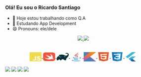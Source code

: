 ### Olá! Eu sou o Ricardo Santiago
- 🔭 Hoje estou trabalhando como Q.A
- 🌱 Estudando App Development
- 😄 Pronouns: ele/dele

<div align="center">
  <a href="https://github.com/r-1c4rd0">
  <img height="180em" src="https://github-readme-stats.vercel.app/api?username=r-1c4rd0&show_icons=true&theme=dracula&include_all_commits=true&count_private=true"/>
  <img height="180em" src="https://github-readme-stats.vercel.app/api/top-langs/?username=r-1c4rd0&layout=compact&langs_count=7&theme=dracula"/>
</div>
 <br>
<div style="display: inline_block" align="center"><br>
  <img align="center" alt="Rafa-Js" height="30" width="40" src="https://raw.githubusercontent.com/devicons/devicon/master/icons/javascript/javascript-plain.svg">  
  <img align="center" alt="Rafa-Js" height="30" width="40" src="https://github.com/r-1c4rd0/codeTrabalho/blob/master/swift-original.svg">
  <img align="center" alt="Rafa-Ts" height="30" width="40" src="https://github.com/r-1c4rd0/codeTrabalho/blob/master/gradle-plain.svg">
  <img align="center" alt="Rafa-React" height="30" width="40" src="https://github.com/r-1c4rd0/codeTrabalho/blob/master/java-original.svg">
   <img align="center" alt="Rafa-Js" height="30" width="40" src="https://github.com/r-1c4rd0/codeTrabalho/blob/master/kotlin-original.svg">
  <img align="center" alt="Rafa-HTML" height="30" width="40" src="https://raw.githubusercontent.com/devicons/devicon/master/icons/html5/html5-original.svg">
  <img align="center" alt="Rafa-CSS" height="30" width="40" src="https://raw.githubusercontent.com/devicons/devicon/master/icons/css3/css3-original.svg">
  <img align="center" alt="Rafa-Python" height="30" width="40" src="https://github.com/r-1c4rd0/codeTrabalho/blob/master/flutter-original.svg"> 
</div>
  <br>
<div>   
  <a href="https://www.instagram.com/feac_alk" target="_blank"><img src="https://img.shields.io/badge/-Instagram-%23E4405F?style=for-the-badge&logo=instagram&logoColor=white" target="_blank"></a> 	
 <a href="https://discord.gg/FA7JJxdC" target="_blank"><img src="https://img.shields.io/badge/Discord-7289DA?style=for-the-badge&logo=discord&logoColor=white" target="_blank"></a> 
  <a href = "mailto:ricardosantiagocwb@gmail.com"><img src="https://img.shields.io/badge/-Gmail-%23333?style=for-the-badge&logo=gmail&logoColor=white" target="_blank"></a>
  <a href="https://www.linkedin.com/in/ricardo-alves-santiago/" target="_blank"><img src="https://img.shields.io/badge/-LinkedIn-%230077B5?style=for-the-badge&logo=linkedin&logoColor=white" target="_blank"></a>  
</div>
